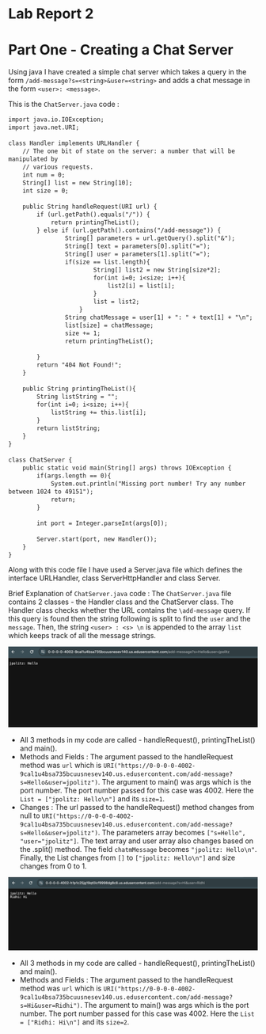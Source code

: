 # Lab Report 2 

# Part One - Creating a Chat Server

Using java I have created a simple chat server which takes a query in the form `/add-message?s=<string>&user=<string>` and adds a chat message in the form `<user>: <message>`.

This is the `ChatServer.java` code : 

```
import java.io.IOException;
import java.net.URI;

class Handler implements URLHandler {
    // The one bit of state on the server: a number that will be manipulated by
    // various requests.
    int num = 0;
    String[] list = new String[10];
    int size = 0;

    public String handleRequest(URI url) {
        if (url.getPath().equals("/")) {
            return printingTheList();   
        } else if (url.getPath().contains("/add-message")) {
                String[] parameters = url.getQuery().split("&");
                String[] text = parameters[0].split("=");
                String[] user = parameters[1].split("=");
                if(size == list.length){
                        String[] list2 = new String[size*2];
                        for(int i=0; i<size; i++){
                            list2[i] = list[i];
                        }
                        list = list2;
                    }
                String chatMessage = user[1] + ": " + text[1] + "\n";
                list[size] = chatMessage;
                size += 1;
                return printingTheList();

        }
        return "404 Not Found!";
    }

    public String printingTheList(){
        String listString = "";
        for(int i=0; i<size; i++){
            listString += this.list[i];
        }
        return listString;
    }
}

class ChatServer {
    public static void main(String[] args) throws IOException {
        if(args.length == 0){
            System.out.println("Missing port number! Try any number between 1024 to 49151");
            return;
        }

        int port = Integer.parseInt(args[0]);

        Server.start(port, new Handler());
    }
}
```
Along with this code file I have used a Server.java file which defines the interface URLHandler, class ServerHttpHandler and class Server.

Brief Explanation of `ChatServer.java` code :
The `ChatServer.java` file contains 2 classes - the Handler class and the ChatServer class. The Handler class checks whether the URL contains the `\add-message` query. 
If this query is found then the string following is split to find the `user` and the `message`. Then, the string `<user> : <s> \n` is appended to the array `list` which keeps track of all the message strings. 

![Image](ChatServer2.png)

* All 3 methods in my code are called - handleRequest(), printingTheList() and main().
* Methods and Fields :
      The argument passed to the handleRequest method was `url` which is `URI("https://0-0-0-0-4002-9cal1u4bsa735bcuusnesev140.us.edusercontent.com/add-message?s=Hello&user=jpolitz")`.
      The argument to main() was args which is the port number. The port number passed for this case was 4002.
      Here the `List = ["jpolitz: Hello\n"]` and its `size=1`.
* Changes :
      The url passed to the handleRequest() method changes from null to `URI("https://0-0-0-0-4002-9cal1u4bsa735bcuusnesev140.us.edusercontent.com/add-message?s=Hello&user=jpolitz")`.
      The parameters array becomes `["s=Hello", "user="jpolitz"]`.
      The text array and user array also changes based on the .split() method.
      The field `chatmMessage` becomes `"jpolitz: Hello\n"`.
      Finally, the List changes from `[]` to `["jpolitz: Hello\n"]` and size changes from 0 to 1.

![Image](ChatServer1.png)

* All 3 methods in my code are called - handleRequest(), printingTheList() and main().
* Methods and Fields :
      The argument passed to the handleRequest method was `url` which is `URI("https://0-0-0-0-4002-9cal1u4bsa735bcuusnesev140.us.edusercontent.com/add-message?s=Hi&user=Ridhi")`.
      The argument to main() was args which is the port number. The port number passed for this case was 4002.
      Here the `List = ["Ridhi: Hi\n"]` and its `size=2`.

